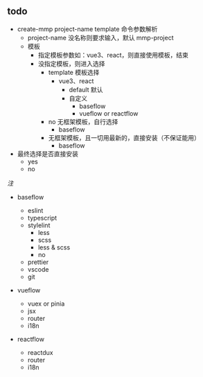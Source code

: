 ## todo

- create-mmp project-name template 命令参数解析
  - project-name 没名称则要求输入，默认 mmp-project
  - 模板
    - 指定模板参数如：vue3、react，则直接使用模板，结束
    - 没指定模板，则进入选择
      - template 模板选择
        - vue3、react
          - default 默认
          - 自定义
            - baseflow
            - vueflow or reactflow
      - no 无框架模板，自行选择
        - baseflow
      - 无框架模板，且一切用最新的，直接安装（不保证能用）
        - baseflow
- 最终选择是否直接安装
  - yes
  - no

_注_

- baseflow

  - eslint
  - typescript
  - stylelint
    - less
    - scss
    - less & scss
    - no
  - prettier
  - vscode
  - git

- vueflow

  - vuex or pinia
  - jsx
  - router
  - i18n

- reactflow
  - reactdux
  - router
  - i18n
